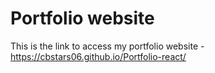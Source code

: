 # Portfolio website

This is the link to access my portfolio website - https://cbstars06.github.io/Portfolio-react/

